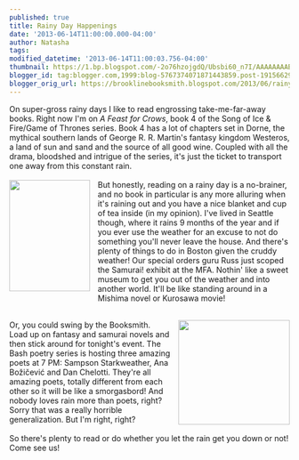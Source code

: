 ```yaml
---
published: true
title: Rainy Day Happenings
date: '2013-06-14T11:00:00.000-04:00'
author: Natasha
tags: 
modified_datetime: '2013-06-14T11:00:03.756-04:00'
thumbnail: https://1.bp.blogspot.com/-2o76hzojgdQ/Ubsbi60_n7I/AAAAAAAABSo/RPy5zJLeGyU/s72-c/bozicevic.jpg
blogger_id: tag:blogger.com,1999:blog-5767374071871443859.post-1915662978758953096
blogger_orig_url: https://brooklinebooksmith.blogspot.com/2013/06/rainy-day-happenings.html
---
```


On super-gross rainy days I like to read engrossing take-me-far-away books. Right now I'm on <i>A Feast for Crows</i>, book 4 of the Song of Ice &amp; Fire/Game of Thrones series. Book 4 has a lot of chapters set in Dorne, the mythical southern lands of George R. R. Martin's fantasy kingdom Westeros, a land of sun and sand and the source of all good wine. Coupled with all the drama, bloodshed and intrigue of the series, it's just the ticket to transport one away from this constant rain.<br /><br /><a href="https://fc05.deviantart.net/fs70/i/2010/012/3/a/Samurai_Rain_by_Artnaitve.jpg" imageanchor="1" style="clear: left; float: left; margin-bottom: 1em; margin-right: 1em;"><img border="0" height="200" src="https://fc05.deviantart.net/fs70/i/2010/012/3/a/Samurai_Rain_by_Artnaitve.jpg" width="145" /></a>But honestly, reading on a rainy day is a no-brainer, and no book in particular is any more alluring when it's raining out and you have a nice blanket and cup of tea inside (in my opinion). I've lived in Seattle though, where it rains 9 months of the year and if you ever use the weather for an excuse to not do something you'll never leave the house. And there's plenty of things to do in Boston given the cruddy weather! Our special orders guru Russ just scoped the Samurai! exhibit at the MFA. Nothin' like a sweet museum to get you out of the weather and into another world. It'll be like standing around in a Mishima novel or Kurosawa movie!<br /><i><br /></i><div class="separator" style="clear: both; text-align: center;"><a href="https://1.bp.blogspot.com/-2o76hzojgdQ/Ubsbi60_n7I/AAAAAAAABSo/RPy5zJLeGyU/s1600/bozicevic.jpg" imageanchor="1" style="clear: right; float: right; margin-bottom: 1em; margin-left: 1em;"><img border="0" height="188" src="https://1.bp.blogspot.com/-2o76hzojgdQ/Ubsbi60_n7I/AAAAAAAABSo/RPy5zJLeGyU/s200/bozicevic.jpg" width="200" /></a></div>Or, you could swing by the Booksmith. Load up on fantasy and samurai novels and then stick around for tonight's event. The Bash poetry series is hosting three amazing poets at 7 PM: Sampson Starkweather,&nbsp;Ana Božičević and Dan Chelotti. They're all amazing poets, totally different from each other so it will be like a smorgasbord! And nobody loves rain more than poets, right? Sorry that was a really horrible generalization. But I'm right, right?<br /><br />So there's plenty to read or do whether you let the rain get you down or not! Come see us!